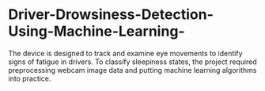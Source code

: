 # Driver-Drowsiness-Detection-Using-Machine-Learning-
The device is designed to track and examine eye movements to identify signs of fatigue in drivers. To classify sleepiness states, the project required preprocessing webcam image data and putting machine learning algorithms into practice.
